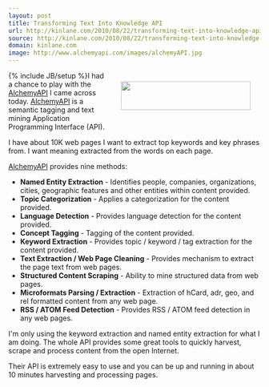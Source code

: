 ```yaml
---
layout: post
title: Transforming Text Into Knowledge API
url: http://kinlane.com/2010/08/22/transforming-text-into-knowledge-api/
source: http://kinlane.com/2010/08/22/transforming-text-into-knowledge-api/
domain: kinlane.com
image: http://www.alchemyapi.com/images/alchemyAPI.jpg
---
```

{% include JB/setup %}<a href="http://www.alchemyapi.com/" target="_blank"><img class="alignnone" style="padding: 20px;" title="AlchemyAPI" src="http://www.alchemyapi.com/images/alchemyAPI.jpg" alt="" width="259" height="57" align="right" /></a>I had a chance to play with the <a href="http://www.alchemyapi.com/" target="_blank">AlchemyAPI</a> I came across today. <a href="http://www.alchemyapi.com/" target="_blank">AlchemyAPI</a> is a semantic tagging and text mining Application Programming Interface (API).<p></p>
I have about 10K web pages I want to extract top keywords and key phrases from. I want meaning extracted from the words on each page.<p></p>
<a href="http://www.alchemyapi.com/" target="_blank">AlchemyAPI</a> provides nine methods:
<ul class="mainlist">
	<li><strong>Named Entity Extraction</strong> - Identifies people, companies, organizations, cities, geographic features and other entities within content provided.</li>
	<li><strong>Topic Categorization</strong> - Applies a categorization for the content provided.</li>
	<li><strong>Language Detection</strong> - Provides language detection for the content provided.</li>
	<li><strong>Concept Tagging</strong> - Tagging of the content provided.</li>
	<li><strong>Keyword Extraction</strong> - Provides topic / keyword / tag extraction for the content provided.</li>
	<li><strong>Text Extraction / Web Page Cleaning</strong> - Provides mechanism to extract the page text from web pages.</li>
	<li><strong>Structured Content Scraping</strong> - Ability to mine structured data from web pages.</li>
	<li><strong>Microformats Parsing / Extraction</strong> - Extraction of hCard, adr, geo, and rel formatted content from any web page.</li>
	<li><strong>RSS / ATOM Feed Detection</strong> - Provides RSS / ATOM feed detection in any web pages.</li>
</ul>
I'm only using the keyword extraction and named entity extraction for what I am doing. The whole API provides some great tools to quickly harvest, scrape and process content from the open Internet.<p></p>
Their API is extremely easy to use and you can be up and running in about 10 minutes harvesting and processing pages.
